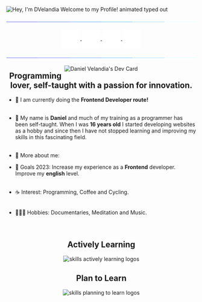 <img src="https://readme-typing-svg.demolab.com?font=Operator+Mono&size=37&duration=2800&pause=2000&color=FAFAFA&center=true&vCenter=true&width=940&lines=Hey%2C+I'm+DVelandia+Welcome+to+my+profile!" align="middle" alt="Hey, I'm DVelandia Welcome to my Profile! animated typed out"/>

<img  src="assests/borderseperator.gif"> <br>

<p align="center">
  <a href="https://www.linkedin.com/in/DVelandia" target="_blank">
    <img align="center" alt="linkedin logo" width="50" src="assests/LinkedinLogo.png"/>
  </a> 
  
  <a href="https://profile-summary-for-github.herokuapp.com/user/DVelandia" target="_blank">
    <img align="center" alt="github logo" width="50" src="assests/GitHubLogo.png"/>
  </a>
  
  <a href="mailto:dfvf03@gmail.com" target="_blank">
    <img align="center" alt="gmail logo" width="50" src="assests/GmailLogo.png"/>
  </a>

  <a href="https://dev.to/hyuncafe" target="_blank">
    <img align="center" alt="twitter logo" width="50" src="assests/TwitterLogo.png"/>
  </a>
</p>

<img  src="assests/borderseperator.gif"> <br>

<a href="https://app.daily.dev/DVelandia"><img align='right' src="https://api.daily.dev/devcards/ed35583d0e564721befe1199e723628c.png?r=lj9" width="350" alt="Daniel Velandia's Dev Card"/></a>

<h2 align="center"> Programming lover, self-taught with a passion for innovation.</h2>

* 🧠 I am currently doing the **Frontend Developer route!** <br><br>

* 🚀 My name is **Daniel** and much of my training as a programmer has been self-taught. When I was **16 years old** I started developing websites as a hobby and since then I have not stopped learning and improving my skills in this fascinating field. <br><br>

* 💬 More about me: <br>

* 🏁 Goals 2023: Increase my experience as a **Frontend** developer. Improve my **english** level. <br><br>

* ☕ Interest: Programming, Coffee and Cycling. <br><br>

* 🧘🏽‍♂️ Hobbies: Documentaries, Meditation and Music. <br><br><br>

<h2></h2>

<div align="center">
  <h2> <strong> Actively Learning </strong></h2>
  <img src="https://skillicons.dev/icons?i=cpp,vscode,html,css,bootstrap,git,github,js,wordpress,bash,pug,sass" alt="skills actively learning logos"> <br> 
  <h2> <strong> Plan to Learn </strong></h2>
  <img src="https://skillicons.dev/icons?i=jquery,nodejs,ts,jest,vite,react,vue" alt="skills planning to learn logos">
</div>